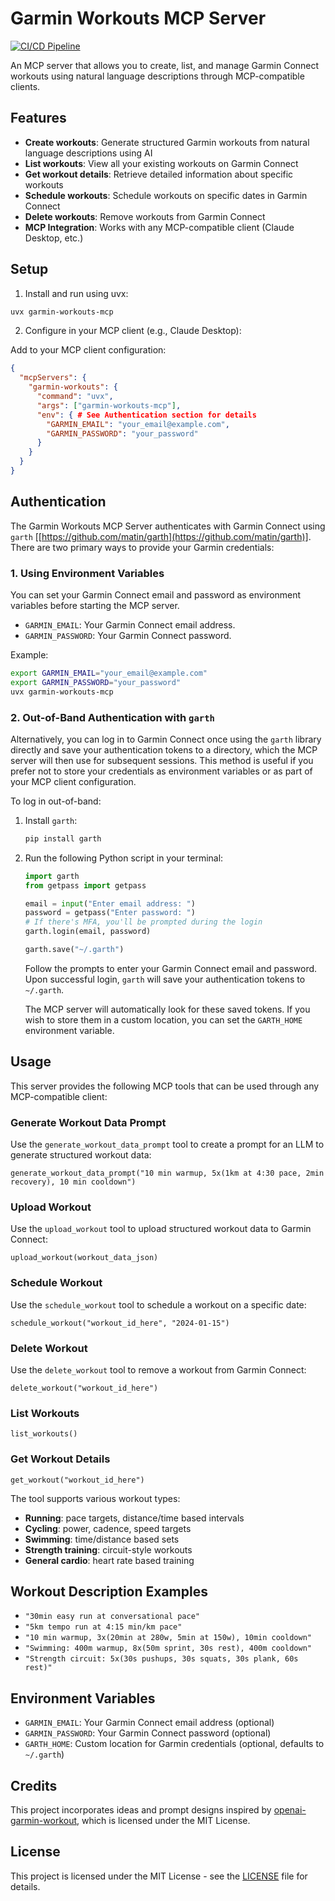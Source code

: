 # Garmin Workouts MCP Server

[![CI/CD Pipeline](https://github.com/st3v/garmin-workouts-mcp/actions/workflows/ci.yml/badge.svg)](https://github.com/st3v/garmin-workouts-mcp/actions/workflows/ci.yml)

An MCP server that allows you to create, list, and manage Garmin Connect workouts using natural language descriptions through MCP-compatible clients.

## Features

- **Create workouts**: Generate structured Garmin workouts from natural language descriptions using AI
- **List workouts**: View all your existing workouts on Garmin Connect
- **Get workout details**: Retrieve detailed information about specific workouts
- **Schedule workouts**: Schedule workouts on specific dates in Garmin Connect
- **Delete workouts**: Remove workouts from Garmin Connect
- **MCP Integration**: Works with any MCP-compatible client (Claude Desktop, etc.)

## Setup

1. Install and run using uvx:
```bash
uvx garmin-workouts-mcp
```

2. Configure in your MCP client (e.g., Claude Desktop):

Add to your MCP client configuration:
```json
{
  "mcpServers": {
    "garmin-workouts": {
      "command": "uvx",
      "args": ["garmin-workouts-mcp"],
      "env": { # See Authentication section for details
        "GARMIN_EMAIL": "your_email@example.com",
        "GARMIN_PASSWORD": "your_password"
      }
    }
  }
}
```

## Authentication

The Garmin Workouts MCP Server authenticates with Garmin Connect using `garth` [[https://github.com/matin/garth](https://github.com/matin/garth)]. There are two primary ways to provide your Garmin credentials:

### 1. Using Environment Variables

You can set your Garmin Connect email and password as environment variables before starting the MCP server.

- `GARMIN_EMAIL`: Your Garmin Connect email address.
- `GARMIN_PASSWORD`: Your Garmin Connect password.

Example:
```bash
export GARMIN_EMAIL="your_email@example.com"
export GARMIN_PASSWORD="your_password"
uvx garmin-workouts-mcp
```

### 2. Out-of-Band Authentication with `garth`

Alternatively, you can log in to Garmin Connect once using the `garth` library directly and save your authentication tokens to a directory, which the MCP server will then use for subsequent sessions. This method is useful if you prefer not to store your credentials as environment variables or as part of your MCP client configuration.

To log in out-of-band:

1.  Install `garth`:
    ```bash
    pip install garth
    ```
2.  Run the following Python script in your terminal:
    ```python
    import garth
    from getpass import getpass

    email = input("Enter email address: ")
    password = getpass("Enter password: ")
    # If there's MFA, you'll be prompted during the login
    garth.login(email, password)

    garth.save("~/.garth")
    ```
    Follow the prompts to enter your Garmin Connect email and password. Upon successful login, `garth` will save your authentication tokens to `~/.garth`.

    The MCP server will automatically look for these saved tokens. If you wish to store them in a custom location, you can set the `GARTH_HOME` environment variable.

## Usage

This server provides the following MCP tools that can be used through any MCP-compatible client:

### Generate Workout Data Prompt

Use the `generate_workout_data_prompt` tool to create a prompt for an LLM to generate structured workout data:

```
generate_workout_data_prompt("10 min warmup, 5x(1km at 4:30 pace, 2min recovery), 10 min cooldown")
```

### Upload Workout

Use the `upload_workout` tool to upload structured workout data to Garmin Connect:

```
upload_workout(workout_data_json)
```

### Schedule Workout

Use the `schedule_workout` tool to schedule a workout on a specific date:

```
schedule_workout("workout_id_here", "2024-01-15")
```

### Delete Workout

Use the `delete_workout` tool to remove a workout from Garmin Connect:

```
delete_workout("workout_id_here")
```

### List Workouts

```
list_workouts()
```

### Get Workout Details

```
get_workout("workout_id_here")
```

The tool supports various workout types:
- **Running**: pace targets, distance/time based intervals
- **Cycling**: power, cadence, speed targets
- **Swimming**: time/distance based sets
- **Strength training**: circuit-style workouts
- **General cardio**: heart rate based training

## Workout Description Examples

- `"30min easy run at conversational pace"`
- `"5km tempo run at 4:15 min/km pace"`
- `"10 min warmup, 3x(20min at 280w, 5min at 150w), 10min cooldown"`
- `"Swimming: 400m warmup, 8x(50m sprint, 30s rest), 400m cooldown"`
- `"Strength circuit: 5x(30s pushups, 30s squats, 30s plank, 60s rest)"`

## Environment Variables

- `GARMIN_EMAIL`: Your Garmin Connect email address (optional)
- `GARMIN_PASSWORD`: Your Garmin Connect password (optional)
- `GARTH_HOME`: Custom location for Garmin credentials (optional, defaults to `~/.garth`)


## Credits

This project incorporates ideas and prompt designs inspired by [openai-garmin-workout](https://github.com/veelenga/openai-garmin-workout), which is licensed under the MIT License.

## License

This project is licensed under the MIT License - see the [LICENSE](LICENSE) file for details.
